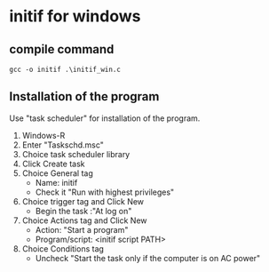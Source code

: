 # initif for windows

## compile command
```
gcc -o initif .\initif_win.c
```

## Installation of the program
Use "task scheduler" for installation of the program.
1. Windows-R
2. Enter "Taskschd.msc"
3. Choice task scheduler library
4. Click Create task
5. Choice General tag
   - Name: initif
   - Check it "Run with highest privileges"
6. Choice trigger tag and Click New
   - Begin the task :"At log on"
7. Choice Actions tag and Click New
   - Action: "Start a program"
   - Program/script: \<initif script PATH\>
8. Choice Conditions tag
   - Uncheck "Start the task only if the computer is on AC power"


